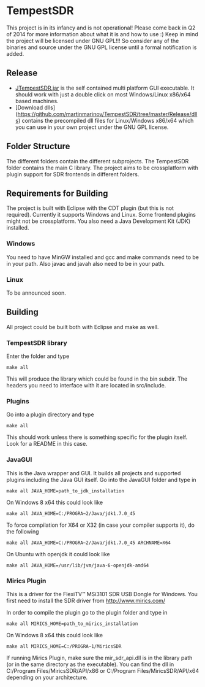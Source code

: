 TempestSDR
=============

This project is in its infancy and is not operational! Please come back in Q2 of 2014 for more information about what it is and how to use :)
Keep in mind the project will be licensed under GNU GPL!!! So consider any of the binaries and source under the GNU GPL license until a formal notification is added.

Release
------------

 * [JTempestSDR.jar](https://raw.github.com/martinmarinov/TempestSDR/master/Release/JavaGUI/JTempestSDR.jar) is the self contained multi platform GUI executable. It should work with just a double click on most Windows/Linux x86/x64 based machines.
 * [Download dlls] (https://github.com/martinmarinov/TempestSDR/tree/master/Release/dlls) contains the precompiled dll files for Linux/Windows x86/x64 which you can use in your own project under the GNU GPL license.


Folder Structure
------------

The different folders contain the different subprojects. The TempestSDR folder contains the main C library. The project aims to be crossplatform with plugin support for SDR frontends in different folders.

Requirements for Building
------------

The project is built with Eclipse with the CDT plugin (but this is not required). Currently it supports Windows and Linux. Some frontend plugins might not be crossplatform. You also need a Java Development Kit (JDK) installed.

### Windows

You need to have MinGW installed and gcc and make commands need to be in your path. Also javac and javah also need to be in your path.

### Linux

To be announced soon.

Building
------------

All project could be built both with Eclipse and make as well.

### TempestSDR library

Enter the folder and type

    make all
	
This will produce the library which could be found in the bin subdir. The headers you need to interface with it are located in src/include.

### Plugins

Go into a plugin directory and type

    make all
	
This should work unless there is something specific for the plugin itself. Look for a README in this case.

### JavaGUI

This is the Java wrapper and GUI. It builds all projects and supported plugins including the Java GUI itself. Go into the JavaGUI folder and type in

    make all JAVA_HOME=path_to_jdk_installation

On Windows 8 x64 this could look like

    make all JAVA_HOME=C:/PROGRA~2/Java/jdk1.7.0_45
	
To force compilation for X64 or X32 (in case your compiler supports it), do the following

    make all JAVA_HOME=C:/PROGRA~2/Java/jdk1.7.0_45 ARCHNAME=X64

On Ubuntu with openjdk it could look like

    make all JAVA_HOME=/usr/lib/jvm/java-6-openjdk-amd64
	
### Mirics Plugin

This is a driver for the FlexiTV™ MSi3101 SDR USB Dongle for Windows. You first need to install the SDR driver from http://www.mirics.com/

In order to compile the plugin go to the plugin folder and type in

    make all MIRICS_HOME=path_to_mirics_installation
	
On Windows 8 x64 this could look like

    make all MIRICS_HOME=C:/PROGRA~1/MiricsSDR
	
If running Mirics Plugin, make sure the mir_sdr_api.dll is in the library path (or in the same directory as the executable).
You can find the dll in C:/Program Files/MiricsSDR/API/x86 or C:/Program Files/MiricsSDR/API/x64 depending on your architecture.
